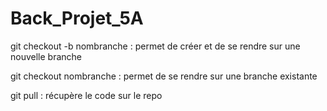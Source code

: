 # Back_Projet_5A

git checkout -b nombranche : permet de créer et de se rendre sur une nouvelle branche

git checkout nombranche : permet de se rendre sur une branche existante

git pull : récupère le code sur le repo 

